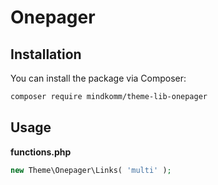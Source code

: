 # Onepager

## Installation

You can install the package via Composer:

```bash
composer require mindkomm/theme-lib-onepager
```

## Usage

**functions.php**

```php
new Theme\Onepager\Links( 'multi' );
```

